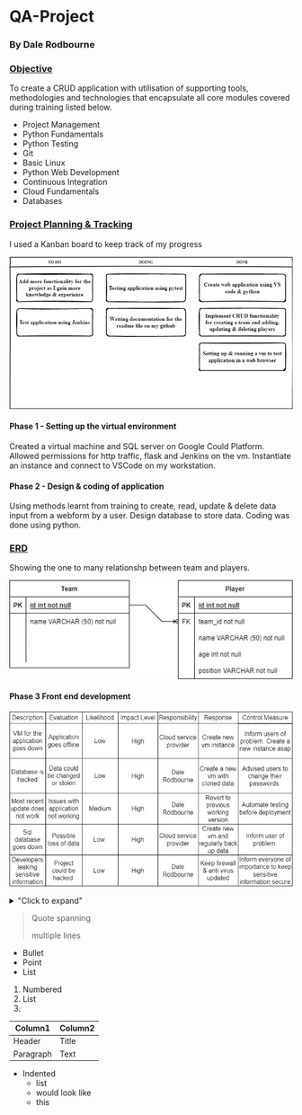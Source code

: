 # QA-Project

<h3>By Dale Rodbourne</h3>

<h3><u>Objective</u></h3>

To create a CRUD application with utilisation of supporting tools,
methodologies and technologies that encapsulate all core modules
covered during training listed below.

* Project Management
* Python Fundamentals
* Python Testing
* Git
* Basic Linux
* Python Web Development
* Continuous Integration
* Cloud Fundamentals
* Databases

<h3><u>Project Planning & Tracking</u></h3>
I used a Kanban board to keep track of my progress
<p>
<img src="https://github.com/drodbourne/dalerep/blob/main/Kanban%20Board.drawio.png">
</p>
<h4>Phase 1 - Setting up the virtual environment</h4>

Created a virtual machine and SQL server on Google Could Platform. Allowed permissions for http traffic, flask and Jenkins on the vm. Instantiate an instance and connect to VSCode on my workstation.

<h4>Phase 2 - Design & coding of application</h4>

 Using methods learnt from training to create, read, update & delete data input from a webform by a user. Design database to store data. Coding was done using python.

<h3><u>ERD</u></h3>
Showing the one to many relationshp between team and players.
<p>
<img src="https://raw.githubusercontent.com/drodbourne/dalerep/abdd36170493bf13e8193f90b4d960bf19bdb54d/Database%20diagram.drawio.png">
</p>

<h4>Phase 3 Front end development </h4>




<p>
<img src=https://github.com/drodbourne/QA-Project/blob/main/Risk%20Assesment.drawio.png>
</p>

<details>
<summary>"Click to expand"</summary>
this is hidden
</details>

> Quote spanning
>
>
> multiple lines
* Bullet
* Point
* List

1. Numbered
2. List
3. 


| Column1     | Column2     |
| ----------- | ----------- |
| Header      | Title       |
| Paragraph   | Text        |

* Indented
    * list
    * would look like
     * this

